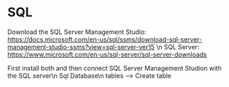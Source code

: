 # SQL
Download the SQL Server Management Studio:
https://docs.microsoft.com/en-us/sql/ssms/download-sql-server-management-studio-ssms?view=sql-server-ver15
\n
SQL Server:
https://www.microsoft.com/en-us/sql-server/sql-server-downloads

First install both and then connect SQL Server Management Studion with the SQL server\n
Sql Database\n
tables --> Create table
